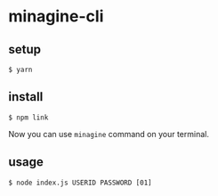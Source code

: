 # minagine-cli

## setup
```
$ yarn
```

## install
```
$ npm link
```

Now you can use `minagine` command on your terminal.

## usage
```
$ node index.js USERID PASSWORD [01]
```
